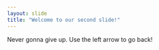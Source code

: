 ```yaml
---
layout: slide
title: "Welcome to our second slide!"
---
```

Never gonna give up.
Use the left arrow to go back!
